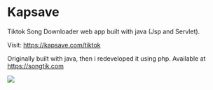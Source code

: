 # Kapsave
Tiktok Song Downloader web app built with java (Jsp and Servlet).

Visit:  https://kapsave.com/tiktok

Originally built with java, then i redeveloped it using php. Available at https://songtik.com


![](https://github.com/oluwabajio/Kapsave/blob/master/Screen%20Shot%202020-08-25%20at%203.29.54%20AM.png?raw=true)


